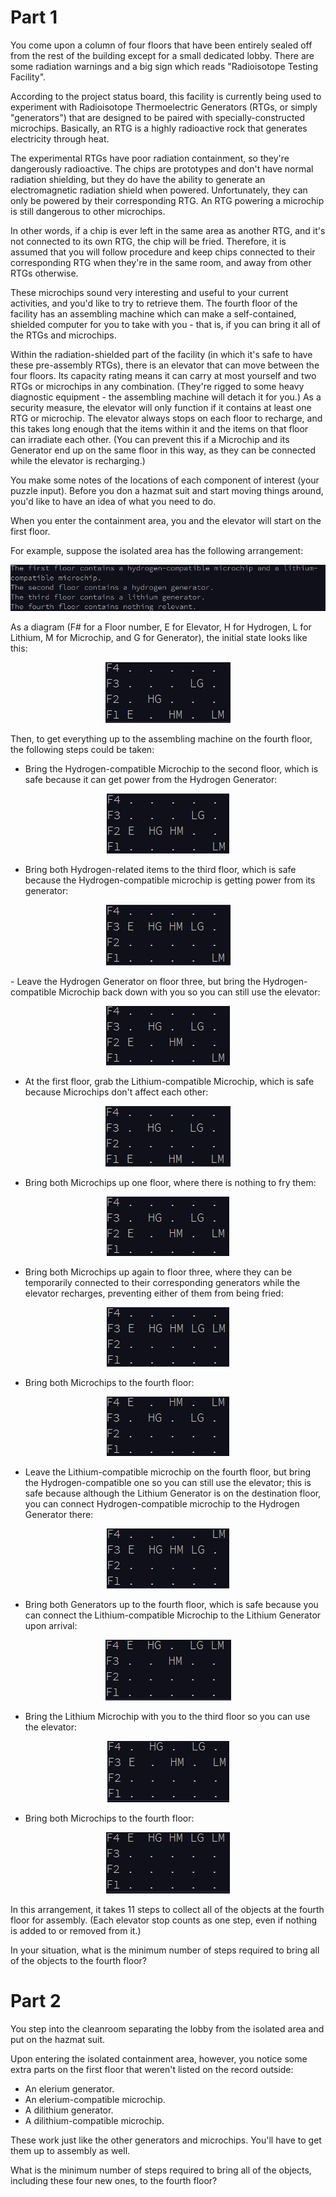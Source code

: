 # Part 1

You come upon a column of four floors that have been entirely sealed off from the rest of the building except for a small dedicated lobby. There are some radiation warnings and a big sign which reads "Radioisotope Testing Facility".

According to the project status board, this facility is currently being used to experiment with Radioisotope Thermoelectric Generators (RTGs, or simply "generators") that are designed to be paired with specially-constructed microchips. Basically, an RTG is a highly radioactive rock that generates electricity through heat.

The experimental RTGs have poor radiation containment, so they're dangerously radioactive. The chips are prototypes and don't have normal radiation shielding, but they do have the ability to generate an electromagnetic radiation shield when powered. Unfortunately, they can only be powered by their corresponding RTG. An RTG powering a microchip is still dangerous to other microchips.

In other words, if a chip is ever left in the same area as another RTG, and it's not connected to its own RTG, the chip will be fried. Therefore, it is assumed that you will follow procedure and keep chips connected to their corresponding RTG when they're in the same room, and away from other RTGs otherwise.

These microchips sound very interesting and useful to your current activities, and you'd like to try to retrieve them. The fourth floor of the facility has an assembling machine which can make a self-contained, shielded computer for you to take with you - that is, if you can bring it all of the RTGs and microchips.

Within the radiation-shielded part of the facility (in which it's safe to have these pre-assembly RTGs), there is an elevator that can move between the four floors. Its capacity rating means it can carry at most yourself and two RTGs or microchips in any combination. (They're rigged to some heavy diagnostic equipment - the assembling machine will detach it for you.) As a security measure, the elevator will only function if it contains at least one RTG or microchip. The elevator always stops on each floor to recharge, and this takes long enough that the items within it and the items on that floor can irradiate each other. (You can prevent this if a Microchip and its Generator end up on the same floor in this way, as they can be connected while the elevator is recharging.)

You make some notes of the locations of each component of interest (your puzzle input). Before you don a hazmat suit and start moving things around, you'd like to have an idea of what you need to do.

When you enter the containment area, you and the elevator will start on the first floor.

For example, suppose the isolated area has the following arrangement:

<p align=center>
 	<img src="img/sample1.png">
</p>

As a diagram (F# for a Floor number, E for Elevator, H for Hydrogen, L for Lithium, M for Microchip, and G for Generator), the initial state looks like this:

<p align=center>
 	<img src="img/sample2.png">
</p>

Then, to get everything up to the assembling machine on the fourth floor, the following steps could be taken:

- Bring the Hydrogen-compatible Microchip to the second floor, which is safe because it can get power from the Hydrogen Generator:

<p align=center>
 	<img src="img/sample3.png">
</p>

- Bring both Hydrogen-related items to the third floor, which is safe because the Hydrogen-compatible microchip is getting power from its generator:

<p align=center>
 	<img src="img/sample4.png">
</p>
- Leave the Hydrogen Generator on floor three, but bring the Hydrogen-compatible Microchip back down with you so you can still use the elevator:

<p align=center>
 	<img src="img/sample5.png">
</p>

- At the first floor, grab the Lithium-compatible Microchip, which is safe because Microchips don't affect each other:

<p align=center>
 	<img src="img/sample6.png">
</p>

- Bring both Microchips up one floor, where there is nothing to fry them:

<p align=center>
 	<img src="img/sample7.png">
</p>

- Bring both Microchips up again to floor three, where they can be temporarily connected to their corresponding generators while the elevator recharges, preventing either of them from being fried:

<p align=center>
 	<img src="img/sample8.png">
</p>

- Bring both Microchips to the fourth floor:

<p align=center>
 	<img src="img/sample9.png">
</p>

- Leave the Lithium-compatible microchip on the fourth floor, but bring the Hydrogen-compatible one so you can still use the elevator; this is safe because although the Lithium Generator is on the destination floor, you can connect Hydrogen-compatible microchip to the Hydrogen Generator there:

<p align=center>
 	<img src="img/sample10.png">
</p>

- Bring both Generators up to the fourth floor, which is safe because you can connect the Lithium-compatible Microchip to the Lithium Generator upon arrival:

<p align=center>
 	<img src="img/sample11.png">
</p>

- Bring the Lithium Microchip with you to the third floor so you can use the elevator:

<p align=center>
 	<img src="img/sample12.png">
</p>

- Bring both Microchips to the fourth floor:

<p align=center>
 	<img src="img/sample13.png">
</p>

In this arrangement, it takes 11 steps to collect all of the objects at the fourth floor for assembly. (Each elevator stop counts as one step, even if nothing is added to or removed from it.)

In your situation, what is the minimum number of steps required to bring all of the objects to the fourth floor?


# Part 2

You step into the cleanroom separating the lobby from the isolated area and put on the hazmat suit.

Upon entering the isolated containment area, however, you notice some extra parts on the first floor that weren't listed on the record outside:

- An elerium generator.
- An elerium-compatible microchip.
- A dilithium generator.
- A dilithium-compatible microchip.

These work just like the other generators and microchips. You'll have to get them up to assembly as well.

What is the minimum number of steps required to bring all of the objects, including these four new ones, to the fourth floor?